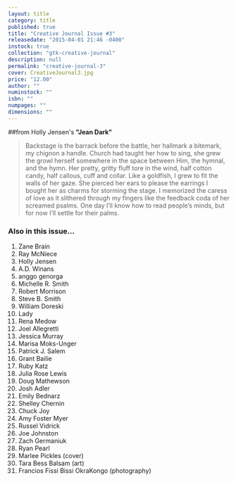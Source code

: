 ```yaml
---
layout: title
category: title
published: true
title: "Creative Journal Issue #3"
releasedate: "2015-04-01 21:46 -0400"
instock: true
collection: "gtk-creative-journal"
description: null
permalink: "creative-journal-3"
cover: CreativeJournal3.jpg
price: "12.00"
author: ""
numinstock: ""
isbn: ""
numpages: ""
dimensions: ""
---
```







##from Holly Jensen's
**"Jean Dark"**


  > Backstage is the barrack before the battle,
  her hallmark a bitemark, my chignon a handle.
  Church had taught her how to sing,
  she grew the growl herself somewhere in the space
  between Him, the hymnal, and the hymn.
  Her pretty, gritty fluff tore in the wind,
  half cotton candy, half callous, cuff and collar.
  Like a goldfish, I grew to fit the walls of her gaze.
  She pierced her ears to please the earrings I bought her 
  as charms for storming the stage.
  I memorized the caress of love as it slithered through 
  my fingers like the feedback coda of her screamed psalms.
  One day I’ll know how to read people’s minds,
  but for now I’ll settle for their palms.
### Also in this issue...
1. Zane Brain
2. Ray McNiece
3. Holly Jensen
4. A.D. Winans
5. anggo genorga
6. Michelle R. Smith
7. Robert Morrison
8. Steve B. Smith
9. William Doreski
10. Lady
11. Rena Medow
12. Joel Allegretti
13. Jessica Murray
14. Marisa Moks-Unger
15. Patrick J. Salem
16. Grant Bailie
17. Ruby Katz
18. Julia Rose Lewis
19. Doug Mathewson
20. Josh Adler
21. Emily Bednarz
22. Shelley Chernin
23. Chuck Joy
24. Amy Foster Myer
25. Russel Vidrick
26. Joe Johnston
27. Zach Germaniuk
28. Ryan Pearl
29. Marlee Pickles (cover)
30. Tara Bess Balsam (art)
31. Francios Fissi Bissi OkraKongo (photography)
